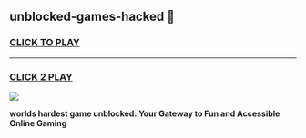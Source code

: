 
## unblocked-games-hacked 👋
<h3>
<a href="https://premium.freeplayer.one?title=unblocked-games-hacked&ref=14F">CLICK TO PLAY</a></h3>
<hr>

<h3>
<a href="https://premium.freeplayer.one?title=unblocked-games-hacked&ref=14F">CLICK 2 PLAY</a>
  
</h3>

<a href="https://premium.freeplayer.one?title=unblocked-games-hacked&ref=12F/"><img src="https://clearcache.store/games.png"></a>


**worlds hardest game unblocked: Your Gateway to Fun and Accessible Online Gaming**
